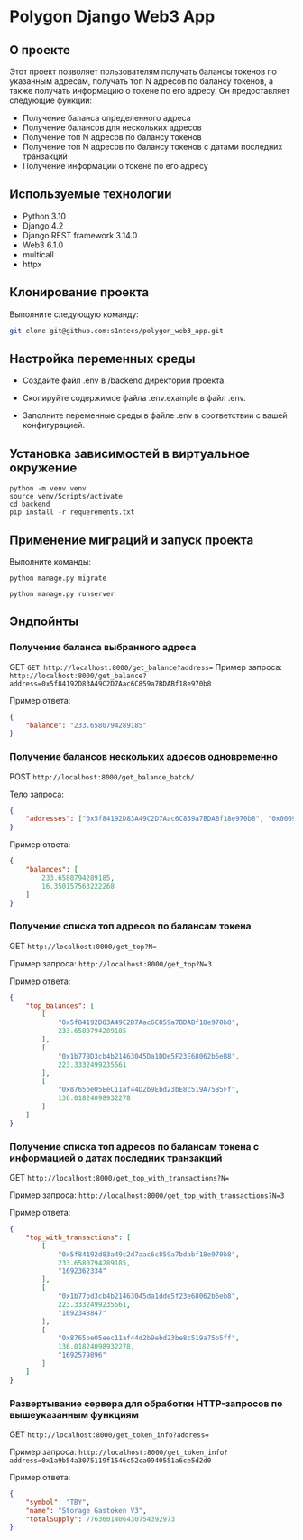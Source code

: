 
# Polygon Django Web3 App

## О проекте

Этот проект позволяет пользователям получать балансы токенов по указанным адресам, получать топ N адресов по балансу токенов, а также получать информацию о токене по его адресу. Он предоставляет следующие функции:
- Получение баланса определенного адреса
- Получение балансов для нескольких адресов
- Получение топ N адресов по балансу токенов
- Получение топ N адресов по балансу токенов с датами последних транзакций
- Получение информации о токене по его адресу

## Используемые технологии

- Python 3.10
- Django 4.2
- Django REST framework 3.14.0
- Web3 6.1.0
- multicall
- httpx
## Клонирование проекта

Выполните следующую команду:

```bash
git clone git@github.com:s1ntecs/polygon_web3_app.git
```

## Настройка переменных среды

- Создайте файл .env в /backend директории проекта.

- Скопируйте содержимое файла .env.example в файл .env.

- Заполните переменные среды в файле .env в соответствии с вашей конфигурацией.

## Установка зависимостей в виртуальное окружение

```
python -m venv venv
source venv/Scripts/activate
cd backend
pip install -r requerements.txt
```

## Применение миграций и запуск проекта

Выполните команды:

```
python manage.py migrate
```

```
python manage.py runserver
```

## Эндпойнты

### Получение баланса выбранного адреса

GET `GET http://localhost:8000/get_balance?address=`
Пример запроса: `http://localhost:8000/get_balance?address=0x5f84192D83A49C2D7Aac6C859a7BDABf18e970b8`

Пример ответа:
```json
{
    "balance": "233.6580794289185"
}
```

### Получение балансов нескольких адресов одновременно

POST `http://localhost:8000/get_balance_batch/`

Тело запроса:

```json
{
    "addresses": ["0x5f84192D83A49C2D7Aac6C859a7BDABf18e970b8", "0x00091B44f98a9DfBaF12CfF719bbA49EC41e0000"]
}
```

Пример ответа:
```json
{
    "balances": [
        233.6580794289185,
        16.350157563222268
    ]
}
```

### Получение списка топ адресов по балансам токена

GET `http://localhost:8000/get_top?N=`

Пример запроса: `http://localhost:8000/get_top?N=3`

Пример ответа:
```json
{
    "top_balances": [
        [
            "0x5f84192D83A49C2D7Aac6C859a7BDABf18e970b8",
            233.6580794289185
        ],
        [
            "0x1b77BD3cb4b21463045Da1DDe5F23E68062b6eB8",
            223.3332499235561
        ],
        [
            "0x8765be05EeC11af44D2b9Ebd23bE8c519A75B5Ff",
            136.01824098932278
        ]
    ]
}
```

### Получение списка топ адресов по балансам токена с информацией о датах последних транзакций

GET `http://localhost:8000/get_top_with_transactions?N=`

Пример запроса: `http://localhost:8000/get_top_with_transactions?N=3`

Пример ответа:
```json
{
    "top_with_transactions": [
        [
            "0x5f84192d83a49c2d7aac6c859a7bdabf18e970b8",
            233.6580794289185,
            "1692362334"
        ],
        [
            "0x1b77bd3cb4b21463045da1dde5f23e68062b6eb8",
            223.3332499235561,
            "1692348847"
        ],
        [
            "0x8765be05eec11af44d2b9ebd23be8c519a75b5ff",
            136.01824098932278,
            "1692579896"
        ]
    ]
}
```

### Развертывание сервера для обработки HTTP-запросов по вышеуказанным функциям

GET `http://localhost:8000/get_token_info?address=`

Пример запроса: `http://localhost:8000/get_token_info?address=0x1a9b54a3075119f1546c52ca0940551a6ce5d2d0`

Пример ответа:

``` json
{
    "symbol": "TBY",
    "name": "Storage Gastoken V3",
    "totalSupply": 7763601406430754392973
}
```

